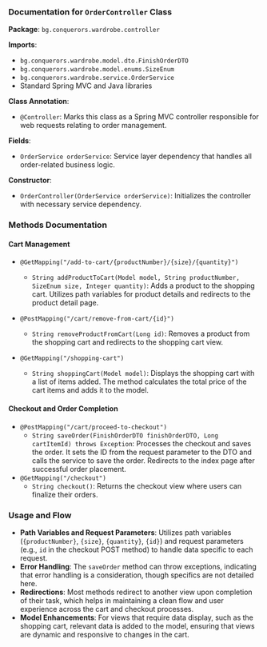 ### Documentation for `OrderController` Class

**Package**: `bg.conquerors.wardrobe.controller`

**Imports**:

- `bg.conquerors.wardrobe.model.dto.FinishOrderDTO`
- `bg.conquerors.wardrobe.model.enums.SizeEnum`
- `bg.conquerors.wardrobe.service.OrderService`
- Standard Spring MVC and Java libraries

**Class Annotation**:

- `@Controller`: Marks this class as a Spring MVC controller responsible for web requests relating to order management.

**Fields**:

- `OrderService orderService`: Service layer dependency that handles all order-related business logic.

**Constructor**:

- `OrderController(OrderService orderService)`: Initializes the controller with necessary service dependency.

### Methods Documentation

#### Cart Management

- `@GetMapping("/add-to-cart/{productNumber}/{size}/{quantity}")`
    
    - `String addProductToCart(Model model, String productNumber, SizeEnum size, Integer quantity)`: Adds a product to the shopping cart. Utilizes path variables for product details and redirects to the product detail page.
- `@PostMapping("/cart/remove-from-cart/{id}")`
    
    - `String removeProductFromCart(Long id)`: Removes a product from the shopping cart and redirects to the shopping cart view.
- `@GetMapping("/shopping-cart")`
    
    - `String shoppingCart(Model model)`: Displays the shopping cart with a list of items added. The method calculates the total price of the cart items and adds it to the model.

#### Checkout and Order Completion

- `@PostMapping("/cart/proceed-to-checkout")`
    - `String saveOrder(FinishOrderDTO finishOrderDTO, Long cartItemId) throws Exception`: Processes the checkout and saves the order. It sets the ID from the request parameter to the DTO and calls the service to save the order. Redirects to the index page after successful order placement.
- `@GetMapping("/checkout")`
    - `String checkout()`: Returns the checkout view where users can finalize their orders.

### Usage and Flow

- **Path Variables and Request Parameters**: Utilizes path variables (`{productNumber}`, `{size}`, `{quantity}`, `{id}`) and request parameters (e.g., `id` in the checkout POST method) to handle data specific to each request.
- **Error Handling**: The `saveOrder` method can throw exceptions, indicating that error handling is a consideration, though specifics are not detailed here.
- **Redirections**: Most methods redirect to another view upon completion of their task, which helps in maintaining a clean flow and user experience across the cart and checkout processes.
- **Model Enhancements**: For views that require data display, such as the shopping cart, relevant data is added to the model, ensuring that views are dynamic and responsive to changes in the cart.